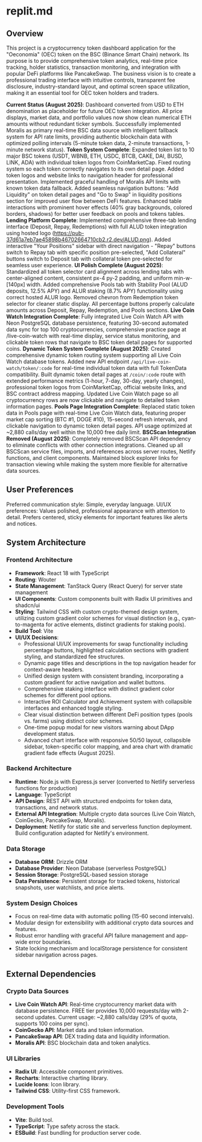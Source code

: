 # replit.md

## Overview
This project is a cryptocurrency token dashboard application for the "Oeconomia" (OEC) token on the BSC (Binance Smart Chain) network. Its purpose is to provide comprehensive token analytics, real-time price tracking, holder statistics, transaction monitoring, and integration with popular DeFi platforms like PancakeSwap. The business vision is to create a professional trading interface with intuitive controls, transparent fee disclosure, industry-standard layout, and optimal screen space utilization, making it an essential tool for OEC token holders and traders.

**Current Status (August 2025)**: Dashboard converted from USD to ETH denomination as placeholder for future OEC token integration. All price displays, market data, and portfolio values now show clean numerical ETH amounts without redundant ticker symbols. Successfully implemented Moralis as primary real-time BSC data source with intelligent fallback system for API rate limits, providing authentic blockchain data with optimized polling intervals (5-minute token data, 2-minute transactions, 1-minute network status). **Token System Complete**: Expanded token list to 10 major BSC tokens (USDT, WBNB, ETH, USDC, BTCB, CAKE, DAI, BUSD, LINK, ADA) with individual token logos from CoinMarketCap. Fixed routing system so each token correctly navigates to its own detail page. Added token logos and website links to navigation header for professional presentation. Implemented graceful handling of Moralis API limits with known token data fallback. Added seamless navigation buttons: "Add Liquidity" on token detail pages and "Go to Swap" in liquidity positions section for improved user flow between DeFi features. Enhanced table interactions with prominent hover effects (40% gray backgrounds, colored borders, shadows) for better user feedback on pools and tokens tables. **Lending Platform Complete**: Implemented comprehensive three-tab lending interface (Deposit, Repay, Redemptions) with full ALUD token integration using hosted logo (https://pub-37d61a7eb7ae45898b46702664710cb2.r2.dev/ALUD.png). Added interactive "Your Positions" sidebar with direct navigation - "Repay" buttons switch to Repay tab with specific position pre-selected, "Add Collateral" buttons switch to Deposit tab with collateral token pre-selected for seamless user experience. **UI Polish Complete (August 2025)**: Standardized all token selector card alignment across lending tabs with center-aligned content, consistent px-4 py-2 padding, and uniform min-w-[140px] width. Added comprehensive Pools tab with Stability Pool (ALUD deposits, 12.5% APY) and ALUR staking (8.7% APY) functionality using correct hosted ALUR logo. Removed chevron from Redemption token selector for cleaner static display. All percentage buttons properly calculate amounts across Deposit, Repay, Redemption, and Pools sections. **Live Coin Watch Integration Complete**: Fully integrated Live Coin Watch API with Neon PostgreSQL database persistence, featuring 30-second automated data sync for top 100 cryptocurrencies, comprehensive practice page at /live-coin-watch with real-time display, service status monitoring, and clickable token rows that navigate to BSC token detail pages for supported coins. **Dynamic Token System Complete (August 2025)**: Created comprehensive dynamic token routing system supporting all Live Coin Watch database tokens. Added new API endpoint `/api/live-coin-watch/token/:code` for real-time individual token data with full TokenData compatibility. Built dynamic token detail pages at `/coin/:code` route with extended performance metrics (1-hour, 7-day, 30-day, yearly changes), professional token logos from CoinMarketCap, official website links, and BSC contract address mapping. Updated Live Coin Watch page so all cryptocurrency rows are now clickable and navigate to detailed token information pages. **Pools Page Integration Complete**: Replaced static token data in Pools page with real-time Live Coin Watch data, featuring proper market cap sorting (BTC #1, DOGE #10), 15-second refresh intervals, and clickable navigation to dynamic token detail pages. API usage optimized at ~2,880 calls/day well within the 10,000 free daily limit. **BSCScan Integration Removed (August 2025)**: Completely removed BSCScan API dependency to eliminate conflicts with other connection integrations. Cleaned up all BSCScan service files, imports, and references across server routes, Netlify functions, and client components. Maintained block explorer links for transaction viewing while making the system more flexible for alternative data sources.

## User Preferences
Preferred communication style: Simple, everyday language.
UI/UX preferences: Values polished, professional appearance with attention to detail. Prefers centered, sticky elements for important features like alerts and notices.

## System Architecture

### Frontend Architecture
- **Framework**: React 18 with TypeScript
- **Routing**: Wouter
- **State Management**: TanStack Query (React Query) for server state management
- **UI Components**: Custom components built with Radix UI primitives and shadcn/ui
- **Styling**: Tailwind CSS with custom crypto-themed design system, utilizing custom gradient color schemes for visual distinction (e.g., cyan-to-magenta for active elements, distinct gradients for staking pools).
- **Build Tool**: Vite
- **UI/UX Decisions**:
    - Professional UI/UX improvements for swap functionality including percentage buttons, highlighted calculation sections with gradient styling, and standardized fee structures.
    - Dynamic page titles and descriptions in the top navigation header for context-aware headers.
    - Unified design system with consistent branding, incorporating a custom gradient for active navigation and wallet buttons.
    - Comprehensive staking interface with distinct gradient color schemes for different pool options.
    - Interactive ROI Calculator and Achievement system with collapsible interfaces and enhanced toggle styling.
    - Clear visual distinction between different DeFi position types (pools vs. farms) using distinct color schemes.
    - One-time popup modal for new visitors warning about DApp development status.
    - Advanced chart interface with responsive 50/50 layout, collapsible sidebar, token-specific color mapping, and area chart with dramatic gradient fade effects (August 2025).

### Backend Architecture
- **Runtime**: Node.js with Express.js server (converted to Netlify serverless functions for production)
- **Language**: TypeScript
- **API Design**: REST API with structured endpoints for token data, transactions, and network status.
- **External API Integration**: Multiple crypto data sources (Live Coin Watch, CoinGecko, PancakeSwap, Moralis).
- **Deployment**: Netlify for static site and serverless function deployment. Build configuration adapted for Netlify's environment.

### Data Storage
- **Database ORM**: Drizzle ORM
- **Database Provider**: Neon Database (serverless PostgreSQL)
- **Session Storage**: PostgreSQL-based session storage
- **Data Persistence**: Persistent storage for tracked tokens, historical snapshots, user watchlists, and price alerts.

### System Design Choices
- Focus on real-time data with automatic polling (15-60 second intervals).
- Modular design for extensibility with additional crypto data sources and features.
- Robust error handling with graceful API failure management and app-wide error boundaries.
- State locking mechanism and localStorage persistence for consistent sidebar navigation across pages.

## External Dependencies

### Crypto Data Sources
- **Live Coin Watch API**: Real-time cryptocurrency market data with database persistence. FREE tier provides 10,000 requests/day with 2-second updates. Current usage: ~2,880 calls/day (29% of quota, supports 100 coins per sync).
- **CoinGecko API**: Market data and token information.
- **PancakeSwap API**: DEX trading data and liquidity information.
- **Moralis API**: BSC blockchain data and token analytics.

### UI Libraries
- **Radix UI**: Accessible component primitives.
- **Recharts**: Interactive charting library.
- **Lucide Icons**: Icon library.
- **Tailwind CSS**: Utility-first CSS framework.

### Development Tools
- **Vite**: Build tool.
- **TypeScript**: Type safety across the stack.
- **ESBuild**: Fast bundling for production server code.